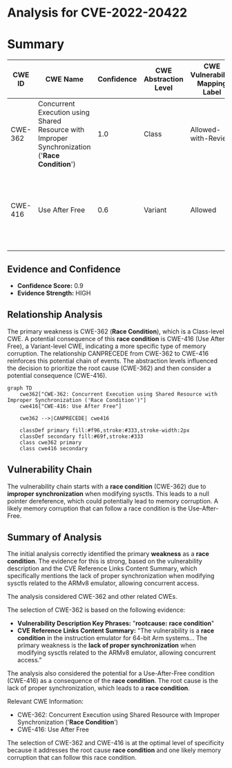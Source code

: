 # Analysis for CVE-2022-20422

# Summary
| CWE ID | CWE Name | Confidence | CWE Abstraction Level | CWE Vulnerability Mapping Label | CWE-Vulnerability Mapping Notes |
|---|---|---|---|---|---|
| CWE-362 | Concurrent Execution using Shared Resource with Improper Synchronization ('**Race Condition**') | 1.0 | Class | Allowed-with-Review | Primary CWE: The core issue is a **race condition** due to improper synchronization. |
| CWE-416 | Use After Free | 0.6 | Variant | Allowed | Secondary CWE: The race condition can lead to a use-after-free condition, which results in memory corruption. |

## Evidence and Confidence

*   **Confidence Score:** 0.9
*   **Evidence Strength:** HIGH

## Relationship Analysis
The primary weakness is CWE-362 (**Race Condition**), which is a Class-level CWE. A potential consequence of this **race condition** is CWE-416 (Use After Free), a Variant-level CWE, indicating a more specific type of memory corruption. The relationship CANPRECEDE from CWE-362 to CWE-416 reinforces this potential chain of events. The abstraction levels influenced the decision to prioritize the root cause (CWE-362) and then consider a potential consequence (CWE-416).

```mermaid
graph TD
    cwe362["CWE-362: Concurrent Execution using Shared Resource with Improper Synchronization ('Race Condition')"]
    cwe416["CWE-416: Use After Free"]

    cwe362 -->|CANPRECEDE| cwe416

    classDef primary fill:#f96,stroke:#333,stroke-width:2px
    classDef secondary fill:#69f,stroke:#333
    class cwe362 primary
    class cwe416 secondary
```

## Vulnerability Chain
The vulnerability chain starts with a **race condition** (CWE-362) due to **improper synchronization** when modifying sysctls. This leads to a null pointer dereference, which could potentially lead to memory corruption. A likely memory corruption that can follow a race condition is the Use-After-Free.

## Summary of Analysis
The initial analysis correctly identified the primary **weakness** as a **race condition**. The evidence for this is strong, based on the vulnerability description and the CVE Reference Links Content Summary, which specifically mentions the lack of proper synchronization when modifying sysctls related to the ARMv8 emulator, allowing concurrent access.

The analysis considered CWE-362 and other related CWEs.

The selection of CWE-362 is based on the following evidence:
*   **Vulnerability Description Key Phrases:** "**rootcause:** **race condition**"
*   **CVE Reference Links Content Summary:** "The vulnerability is a **race condition** in the instruction emulator for 64-bit Arm systems... The primary weakness is the **lack of proper synchronization** when modifying sysctls related to the ARMv8 emulator, allowing concurrent access."

The analysis also considered the potential for a Use-After-Free condition (CWE-416) as a consequence of the **race condition**. The root cause is the lack of proper synchronization, which leads to a **race condition**.

Relevant CWE Information:
* CWE-362: Concurrent Execution using Shared Resource with Improper Synchronization ('**Race Condition**')
* CWE-416: Use After Free

The selection of CWE-362 and CWE-416 is at the optimal level of specificity because it addresses the root cause **race condition** and one likely memory corruption that can follow this race condition.